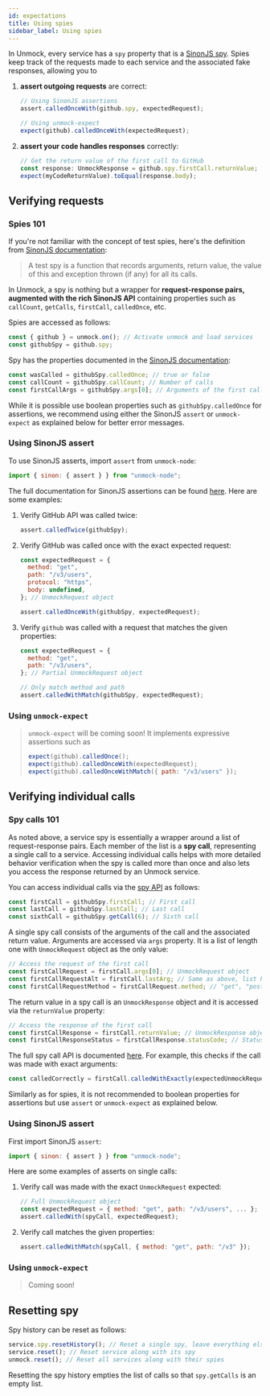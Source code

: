 ```yaml
---
id: expectations
title: Using spies
sidebar_label: Using spies
---
```


In Unmock, every service has a `spy` property that is a [SinonJS spy](https://sinonjs.org/releases/v7.4.1/spies/). Spies keep track of the requests made to each service and the associated fake responses, allowing you to

1. **assert outgoing requests** are correct:

   ```js
   // Using SinonJS assertions
   assert.calledOnceWith(github.spy, expectedRequest);

   // Using unmock-expect
   expect(github).calledOnceWith(expectedRequest);
   ```

1. **assert your code handles responses** correctly:
   ```js
   // Get the return value of the first call to GitHub
   const response: UnmockResponse = github.spy.firstCall.returnValue;
   expect(myCodeReturnValue).toEqual(response.body);
   ```

## Verifying requests

### Spies 101

If you're not familiar with the concept of test spies, here's the definition from [SinonJS documentation](https://sinonjs.org/releases/v7.4.1/spies/):

> A test spy is a function that records arguments, return value, the value of this and exception thrown (if any) for all its calls.

In Unmock, a spy is nothing but a wrapper for **request-response pairs, augmented with the rich SinonJS API** containing properties such as `callCount`, `getCalls`, `firstCall`, `calledOnce`, etc.

Spies are accessed as follows:

```js
const { github } = unmock.on(); // Activate unmock and load services
const githubSpy = github.spy;
```

Spy has the properties documented in the [SinonJS documentation](https://sinonjs.org/releases/v7.4.1/spies/):

```js
const wasCalled = githubSpy.calledOnce; // true or false
const callCount = githubSpy.callCount; // Number of calls
const firstCallArgs = githubSpy.args[0]; // Arguments of the first call.
```

While it is possible use boolean properties such as `githubSpy.calledOnce` for assertions, we recommend using either the SinonJS `assert` or `unmock-expect` as explained below for better error messages.

### Using SinonJS assert

To use SinonJS asserts, import `assert` from `unmock-node`:

```js
import { sinon: { assert } } from "unmock-node";
```

The full documentation for SinonJS assertions can be found [here](https://sinonjs.org/releases/v7.4.1/assertions/). Here are some examples:

1. Verify GitHub API was called twice:

   ```js
   assert.calledTwice(githubSpy);
   ```

1. Verify GitHub was called once with the exact expected request:

   ```js
   const expectedRequest = {
     method: "get",
     path: "/v3/users",
     protocol: "https",
     body: undefined,
   }; // UnmockRequest object

   assert.calledOnceWith(githubSpy, expectedRequest);
   ```

1. Verify `github` was called with a request that matches the given properties:

   ```js
   const expectedRequest = {
     method: "get",
     path: "/v3/users",
   }; // Partial UnmockRequest object

   // Only match method and path
   assert.calledWithMatch(githubSpy, expectedRequest);
   ```

### Using `unmock-expect`

> `unmock-expect` will be coming soon! It implements expressive assertions such as
>
> ```js
> expect(github).calledOnce();
> expect(github).calledOnceWith(expectedRequest);
> expect(github).calledOnceWithMatch({ path: "/v3/users" });
> ```

## Verifying individual calls

### Spy calls 101

As noted above, a service spy is essentially a wrapper around a list of request-response pairs. Each member of the list is a **spy call**, representing a single call to a service. Accessing individual calls helps with more detailed behavior verification when the spy is called more than once and also lets you access the response returned by an Unmock service.

You can access individual calls via the [spy API](https://sinonjs.org/releases/v7.4.1/spies/) as follows:

```js
const firstCall = githubSpy.firstCall; // First call
const lastCall = githubSpy.lastCall; // Last call
const sixthCall = githubSpy.getCall(6); // Sixth call
```

A single spy call consists of the arguments of the call and the associated return value. Arguments are accessed via `args` property. It is a list of length one with `UnmockRequest` object as the only value:

```js
// Access the request of the first call
const firstCallRequest = firstCall.args[0]; // UnmockRequest object
const firstCallRequestAlt = firstCall.lastArg; // Same as above, list has one value
const firstCallRequestMethod = firstCallRequest.method; // "get", "post", "put", etc.
```

The return value in a spy call is an `UnmockResponse` object and it is accessed via the `returnValue` property:

```js
// Access the response of the first call
const firstCallResponse = firstCall.returnValue; // UnmockResponse object
const firstCallResponseStatus = firstCallResponse.statusCode; // Status code
```

The full spy call API is documented [here](https://sinonjs.org/releases/v7.4.1/spy-call/). For example, this checks if the call was made with exact arguments:

```js
const calledCorrectly = firstCall.calledWithExactly(expectedUnmockRequest); // true or false
```

Similarly as for spies, it is not recommended to boolean properties for assertions but use `assert` or `unmock-expect` as explained below.

### Using SinonJS assert

First import SinonJS `assert`:

```js
import { sinon: { assert } } from "unmock-node";
```

Here are some examples of asserts on single calls:

1. Verify call was made with the exact `UnmockRequest` expected:

   ```js
   // Full UnmockRequest object
   const expectedRequest = { method: "get", path: "/v3/users", ... };
   assert.calledWith(spyCall, expectedRequest);
   ```

1. Verify call matches the given properties:

   ```js
   assert.calledWithMatch(spyCall, { method: "get", path: "/v3" });
   ```

### Using `unmock-expect`

> Coming soon!

## Resetting spy

Spy history can be reset as follows:

```js
service.spy.resetHistory(); // Reset a single spy, leave everything else intact
service.reset(); // Reset service along with its spy
unmock.reset(); // Reset all services along with their spies
```

Resetting the spy history empties the list of calls so that `spy.getCalls` is an empty list.
